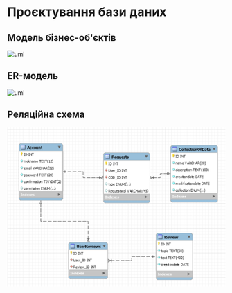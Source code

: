# Проєктування бази даних

## Модель бізнес-об'єктів

![uml](http://www.plantuml.com/plantuml/proxy?cache=no&src=https://raw.githubusercontent.com/master/Industrial_Eden/master/src/uml/BE-model.puml)

## ER-модель

![uml](http://www.plantuml.com/plantuml/proxy?cache=no&src=https://raw.githubusercontent.com/master/Industrial_Eden/master/src/uml/ER-model.puml)

## Реляційна схема

<a href="url"><img src="https://github.com/e-andrew/Industrial_Eden/blob/e-andrew/src/uml/Relation-model.PNG"></a>
